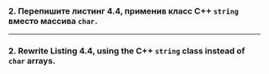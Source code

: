 ### 2. Перепишите листинг 4.4, применив класс С++ ``string`` вместо массива ``char``.

------------------------------------------------

### 2. Rewrite Listing 4.4, using the C++ ``string`` class instead of ``char`` arrays.
